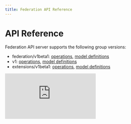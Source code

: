 ```yaml
---
title: Federation API Reference
---
```

# API Reference

Federation API server supports the following group versions:

* federation/v1beta1: [operations](https://htmlpreview.github.io/?https://github.com/kubernetes/kubernetes/blob/HEAD/federation/docs/api-reference/federation/v1beta1/operations.html), [model definitions](https://htmlpreview.github.io/?https://github.com/kubernetes/kubernetes/blob/HEAD/federation/docs/api-reference/federation/v1beta1/definitions.html)
* v1: [operations](https://htmlpreview.github.io/?https://github.com/kubernetes/kubernetes/blob/HEAD/federation/docs/api-reference/v1/operations.html), [model definitions](https://htmlpreview.github.io/?https://github.com/kubernetes/kubernetes/blob/HEAD/federation/docs/api-reference/v1/definitions.html)
* extensions/v1beta1: [operations](https://htmlpreview.github.io/?https://github.com/kubernetes/kubernetes/blob/HEAD/federation/docs/api-reference/extensions/v1beta1/operations.html), [model definitions](https://htmlpreview.github.io/?https://github.com/kubernetes/kubernetes/blob/HEAD/federation/docs/api-reference/extensions/v1beta1/definitions.html)



[![Analytics](https://kubernetes-site.appspot.com/UA-36037335-10/GitHub/federation/docs/api-reference/README.md?pixel)]()

